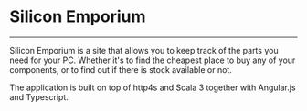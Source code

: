# Silicon Emporium

---

Silicon Emporium is a site that allows you to keep track of the parts you need for your PC. Whether it's to find the cheapest place to buy any of your components, or to find out if there is stock available or not.

The application is built on top of http4s and Scala 3 together with Angular.js and Typescript.


